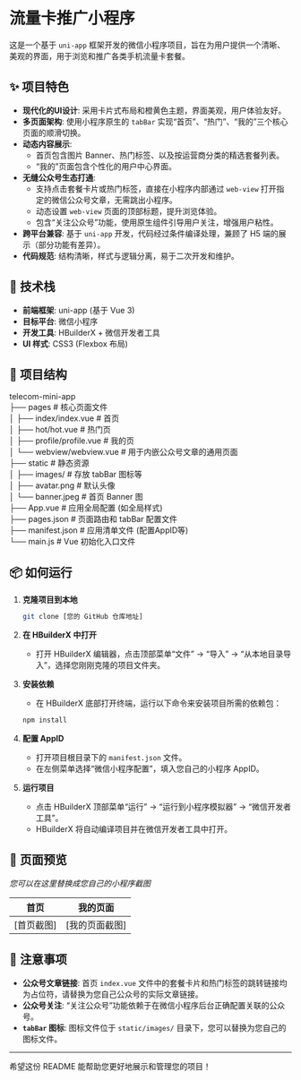 # 流量卡推广小程序

这是一个基于 `uni-app` 框架开发的微信小程序项目，旨在为用户提供一个清晰、美观的界面，用于浏览和推广各类手机流量卡套餐。

## ✨ 项目特色

- **现代化的UI设计**: 采用卡片式布局和橙黄色主题，界面美观，用户体验友好。
- **多页面架构**: 使用小程序原生的 `tabBar` 实现“首页”、“热门”、“我的”三个核心页面的顺滑切换。
- **动态内容展示**:
    - 首页包含图片 Banner、热门标签、以及按运营商分类的精选套餐列表。
    - “我的”页面包含个性化的用户中心界面。
- **无缝公众号生态打通**:
    - 支持点击套餐卡片或热门标签，直接在小程序内部通过 `web-view` 打开指定的微信公众号文章，无需跳出小程序。
    - 动态设置 `web-view` 页面的顶部标题，提升浏览体验。
    - 包含“关注公众号”功能，使用原生组件引导用户关注，增强用户粘性。
- **跨平台兼容**: 基于 `uni-app` 开发，代码经过条件编译处理，兼顾了 H5 端的展示（部分功能有差异）。
- **代码规范**: 结构清晰，样式与逻辑分离，易于二次开发和维护。

## 🚀 技术栈

- **前端框架**: uni-app (基于 Vue 3)
- **目标平台**: 微信小程序
- **开发工具**: HBuilderX + 微信开发者工具
- **UI 样式**: CSS3 (Flexbox 布局)

## 📁 项目结构

telecom-mini-app  
├── pages  # 核心页面文件  
│   ├── index/index.vue  # 首页  
│   ├── hot/hot.vue  # 热门页  
│   ├── profile/profile.vue  # 我的页  
│   └── webview/webview.vue  # 用于内嵌公众号文章的通用页面  
├── static  # 静态资源  
│   ├── images/  # 存放 tabBar 图标等  
│   ├── avatar.png  # 默认头像  
│   └── banner.jpeg  # 首页 Banner 图  
├── App.vue  # 应用全局配置 (如全局样式)  
├── pages.json  # 页面路由和 tabBar 配置文件  
├── manifest.json  # 应用清单文件 (配置AppID等)  
└── main.js  # Vue 初始化入口文件


## 📦 如何运行

1.  **克隆项目到本地**
    ```bash
    git clone [您的 GitHub 仓库地址]
    ```

2.  **在 HBuilderX 中打开**
    - 打开 HBuilderX 编辑器，点击顶部菜单“文件” -> “导入” -> “从本地目录导入”，选择您刚刚克隆的项目文件夹。

3.  **安装依赖**
    - 在 HBuilderX 底部打开终端，运行以下命令来安装项目所需的依赖包：
    ```bash
    npm install
    ```

4.  **配置 AppID**
    - 打开项目根目录下的 `manifest.json` 文件。
    - 在左侧菜单选择“微信小程序配置”，填入您自己的小程序 AppID。

5.  **运行项目**
    - 点击 HBuilderX 顶部菜单“运行” -> “运行到小程序模拟器” -> “微信开发者工具”。
    - HBuilderX 将自动编译项目并在微信开发者工具中打开。

## 📸 页面预览

*您可以在这里替换成您自己的小程序截图*

| 首页 | 我的页面 |
| :---: | :---: |
| [首页截图] | [我的页面截图] |

## 📝 注意事项

- **公众号文章链接**: 首页 `index.vue` 文件中的套餐卡片和热门标签的跳转链接均为占位符，请替换为您自己公众号的实际文章链接。
- **公众号关注**: “关注公众号”功能依赖于在微信小程序后台正确配置关联的公众号。
- **`tabBar` 图标**: 图标文件位于 `static/images/` 目录下，您可以替换为您自己的图标文件。

---

希望这份 README 能帮助您更好地展示和管理您的项目！
